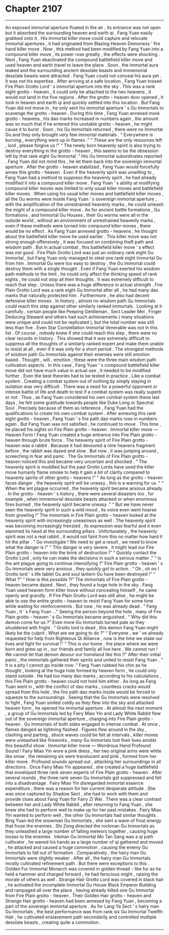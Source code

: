 
# Chapter 2107


---

An exposed immortal aperture floated in the air , its entrance was not open but it absorbed the surrounding heaven and earth qi , Fang Yuan easily grabbed onto it . His immortal killer move could capture and relocate immortal apertures , it had originated from Blazing Heaven Demoness ’ fire hand killer move .
Now , this method had been modified by Fang Yuan into a compound killer move , its power rose greatly , the effects were shocking .
Next , Fang Yuan deactivated the compound battlefield killer move and used heaven and earth travel to leave the place .
Soon , the immortal aura leaked and the surrounding ancient desolate beasts and immemorial desolate beasts were attracted .
Fang Yuan could not conceal his aura yet .
It was not his expertise .
After arriving at a safe location , Fang Yuan tossed Fire Plain Grotto Lord ’ s immortal aperture into the sky .
This was a rank eight grotto - heaven , it could only be attached to the two heavens , it would not land in the five regions .
After the grotto - heaven door opened , it took in heaven and earth qi and quickly settled into this location .
But Fang Yuan did not move in , he only sent his immortal aperture ’ s Gu Immortals to scavenge the grotto - heaven .
During this time , Fang Yuan annexed more grotto - heavens , his dao marks increased in numbers again , the amount was so much that if he entered this unstable grotto - heaven , he might cause it to burst .
Soon , his Gu Immortals returned , there were no Immortal Gu and they only brought very few immortal materials .
“ Everywhere is burning , everything went up in flames .”
“ These are the only resources left , lord , please forgive us !”
“ The newly born heavenly spirit is also trying to destroy everything in the grotto - heaven , this seems to be the obsession left by that rank eight Gu Immortal .”
His Gu Immortal subordinates reported .
Fang Yuan did not mind this , he let them back into the sovereign immortal aperture .
After the grotto - heaven stabilized , Fang Yuan would forcefully annex this grotto - heaven .
Even if the heavenly spirit was unwilling to , Fang Yuan had a method to suppress the heavenly spirit , he had already modified it into a compound killer move .
Fang Yuan ’ s ability at modifying compound killer moves was limited to only usual killer moves and battlefield killer moves .
When using his usual killer moves and battlefield killer moves , all the Gu worms were inside Fang Yuan ’ s sovereign immortal aperture , with the amplification of the unrestrained heavenly marks , he could unleash the might of a compound killer move .
As for ancient battle formations , Gu formations , and Immortal Gu Houses , their Gu worms were all in the outside world , without an environment of unrestrained heavenly marks , even if these methods were turned into compound killer moves , there would be no effect .
As Fang Yuan annexed grotto - heavens , he thought about the battlefield killer move he used earlier .
This killer move was not strong enough offensively , it was focused on combining theft path and wisdom path . But in actual combat , this battlefield killer move ’ s effect was not good .
Fire Plain Grotto Lord was just an ordinary rank eight Gu Immortal , but Fang Yuan only managed to steal one rank eight Immortal Gu from him .
Immortal Gu were too easy to destroy , the Gu Immortal could destroy them with a single thought .
Even if Fang Yuan exerted his wisdom path methods to the limit , he could only affect the thinking speed of rank eights , he could not stop all their thoughts .
It was extremely difficult to reach that step .
Unless there was a huge difference in actual strength .
Fire Plain Grotto Lord was a rank eight Gu Immortal after all , he had many dao marks that naturally protected him . Furthermore , he also had decent defensive killer moves .
In history , almost no wisdom path Gu Immortals could reach this step against other similarly ranked immortals .
Looking at it carefully , certain people like Peeping Gentleman , Sect Leader Mei , Finger Deducing Steward and others had such achievements ( many situations were unique and could not be replicated ), but the total number was still less than five .
Even Star Constellation Immortal Venerable was not in this list .
Of course , nobody knew if she could reach this step , there were no clear records in history .
This showed that it was extremely difficult to suppress all the thoughts of a similarly ranked expert and make them unable to resist at all , even if it was only for a short period .
The strongest methods of wisdom path Gu Immortals against their enemies were still emotion based .
Thought , will , emotion ; these were the three main wisdom path cultivation aspects .
In this case , Fang Yuan ’ s compound battlefield killer move did not have much value in actual use , it needed to be modified further .
Even the best theories had to be tested in practice .
Like a combat system .
Creating a combat system out of nothing by simply staying in isolation was very difficult . There was a need for a powerful opponent or intense battle of life and death to test if a combat system was really superb or not .
Thus , as Fang Yuan considered his own combat system these last days , he felt some gratitude towards people like Duke Long or Spectral Soul .
Precisely because of them as reference , Fang Yuan had the qualifications to create his own combat system .
After annexing this rank eight grotto - heaven , Fang Yuan ’ s fire path dao marks rose in numbers again .
But Fang Yuan was not satisfied , he continued to move .
This time , he placed his sights on Fire Plain grotto - heaven .
Immortal killer move — Heaven Form !
Fang Yuan created a huge entrance into Fire Plain grotto - heaven through brute force .
The heavenly spirit of Fire Plain grotto - heaven was a rabbit .
Because it had devoured a nine heavens fragment before , the rabbit was dazed and slow . But now , it was jumping around , screeching in fear and panic .
The Gu Immortals of Fire Plain grotto - heaven noticed this and became very uncertain and shocked .
“ The heavenly spirit is muddled but the past Grotto Lords have used the killer move humanly flame smoke to help it gain a bit of clarity compared to heavenly spirits of other grotto - heavens !”
“ As long as the grotto - heaven faces danger , the heavenly spirit will be uneasy , this is a warning for us .”
“ When the ant plague occurred , the heavenly spirit became anxious already . In the grotto - heaven ’ s history , there were several disasters too , for example , when immemorial desolate beasts attacked or when enormous fires burned , the heavenly spirit became uneasy .”
“ But we have never seen the heavenly spirit in such a wild mood , its voice even went hoarse from growling !”
The immortals in Fire Plain grotto - heaven looked at the heavenly spirit with increasingly uneasiness as well .
The heavenly spirit was becoming increasingly frenzied , its expression was fearful and it even slammed its head at the surrounding pillars .
Unfortunately , the heavenly spirit was not a real rabbit , it would not faint from this no matter how hard it hit the pillar .
“ Go investigate ! We need to get a result , we need to know what the danger is !”
“ This danger is very severe , it might lead our Fire Plain grotto - heaven into the brink of destruction !”
“ Quickly contact the Grotto Lord , only he can make the decisions in such a serious matter .”
“ Is the ant plague going to continue intensifying ?”
Fire Plain grotto - heaven ’ s Gu Immortals were very anxious , they quickly got to action .
“ Oh , oh no ! Grotto lord ’ s life tablet Gu and soul lantern Gu have been destroyed !”
“ What ?”
“ How is this possible ?!”
The immortals of Fire Plain grotto - heaven became dazed .
Next , they found a huge hole in the sky .
Fang Yuan used heaven form killer move without concealing himself , he came openly and grandly .
If Fire Plain Grotto Lord was still alive , he might be able to use the entire grotto - heaven to resist Fang Yuan for some time while waiting for reinforcements .
But now , he was already dead .
“ Fang Yuan , it ’ s Fang Yuan …” Seeing the person beyond the hole , many of Fire Plain grotto - heaven ’ s Gu Immortals became anguished .
“ Why did this demon come for us ?” Even more Gu Immortals turned pale as they shuddered with fright .
“ Grotto lord is dead , this demon Fang Yuan might likely be the culprit . What are we going to do ?”
“ Everyone , we ’ ve already requested for help from Righteous Qi Alliance , now is the time we stake our lives and fight for survival !”
“ This is our home , the place where we were born and grew up in , our friends and family all live here . We cannot run ! We cannot let that demon devour our homeland like this !!”
After their initial panic , the immortals gathered their spirits and united to resist Fang Yuan .
“ It is a pity I cannot go inside now .” Fang Yuan rubbed his chin as he thought , looking at the huge hole formed by heaven form , he could only stand outside .
He had too many dao marks , according to his calculations , this Fire Plain grotto - heaven could not hold him either .
As long as Fang Yuan went in , with the conflict of dao marks , countless cracks would spread from this hole , the fire path dao marks inside would be forced to squeeze to the surroundings .
Seeing that the Gu Immortals were resolved to fight , Fang Yuan smiled coldly as they flew into the sky and attacked heaven form , he opened his immortal aperture .
At almost the next moment , a group of Gu Immortals led by Fairy Miao Yin and Lady White Rabbit flew out of the sovereign immortal aperture , charging into Fire Plain grotto - heaven .
Gu Immortals of both sides engaged in intense combat .
At once , flames danged as lightning flashed . Figures flew around in the sky , clashing and parting , shock waves could be felt at intervals , killer moves were unleashed like fireworks , many Gu Immortals lost their lives amidst this beautiful show .
Immortal killer move — Wondrous Hand Profound Sound !
Fairy Miao Yin wore a pink dress , her two original arms were white like snow , the remaining six were translucent and pink , formed from her killer move .
Profound sounds spread out , attacking her surroundings in all directions .
Once Fairy Miao Yin appeared , she created a huge battlefield that enveloped three rank seven experts of Fire Plain grotto - heaven .
After several rounds , the three rank seven Gu Immortals got suppressed and fell into a disadvantage .
Fairy Miao Yin disregarded immortal essence expenditure , there was a reason for her current desperate attitude . She was once captured by Shadow Sect , she had to work with them and provide clues about Fang Yuan for Fairy Zi Wei .
There was a clear contrast between her and Lady White Rabbit , after returning to Fang Yuan , she knew she had to perform well to make up for her past mistakes .
Fairy Miao Yin wanted to perform well , the other Gu Immortals had similar thoughts .
Bing Yuan led the snowman Gu Immortals , she sent a wave of frost energy that froze the enemies . Shi Zong directed the rockman Gu Immortals as they unleashed a large number of falling meteors together , causing huge losses to the enemies . Inkman Gu Immortal Mo Tan Sang was a qi path cultivator , he waved his hands as a large number of qi gathered and moved , he attacked and caused a huge commotion , causing the enemy Gu Immortals to fall out of formation .
Comparatively , the hairy man Gu Immortals were slightly weaker .
After all , the hairy man Gu Immortals mostly cultivated refinement path .
But there were exceptions to this .
Golden Fur Immortal Monarch was covered in golden thread - like fur as he held a hammer and charged forward , he had ferocious might , raising the morale of others as well .
Strange Hair Grotto Lord was covered in black hair , he activated the incomplete Immortal Gu House Black Emperor Building and rampaged all over the place , having already killed one Gu Immortal from Fire Plain grotto - heaven .
Their Golden Hair grotto - heaven and Strange Hair grotto - heaven had been annexed by Fang Yuan , becoming a part of the sovereign immortal aperture .
As for Lang Ya Sect ’ s hairy man Gu Immortals , the best performance was from rank six Gu Immortal Twelfth Hair , he cultivated enslavement path secondarily and controlled multiple desolate beasts , creating quite a commotion .

---

